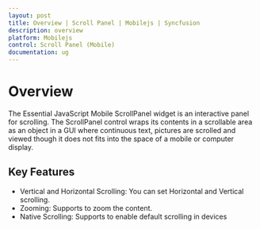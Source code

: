 ```yaml
---
layout: post
title: Overview | Scroll Panel | Mobilejs | Syncfusion
description: overview
platform: Mobilejs
control: Scroll Panel (Mobile)
documentation: ug
---
```


# Overview

The Essential JavaScript Mobile ScrollPanel widget is an interactive panel for scrolling. The ScrollPanel control wraps its contents in a scrollable area as an object in a GUI where continuous text, pictures are scrolled and viewed though it does not fits into the space of a mobile or computer display.

## Key Features

* Vertical and Horizontal Scrolling: You can set Horizontal and Vertical scrolling.
* Zooming: Supports to zoom the content.
* Native Scrolling: Supports to enable default scrolling in devices



